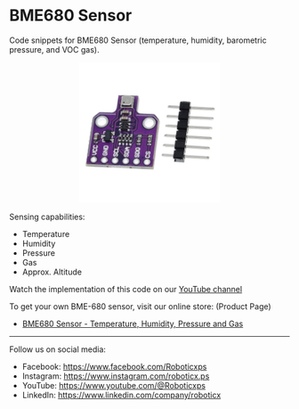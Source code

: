 # BME680 Sensor
Code snippets for BME680 Sensor (temperature, humidity, barometric pressure, and VOC gas).

<p align="center">
<picture>
  <img alt="BME 680 Sensor" src="bme-680.jpg" width="50%" hight="50%" >
</picture>
</p>

Sensing capabilities:
* Temperature
* Humidity
* Pressure
* Gas
* Approx. Altitude

Watch the implementation of this code on our [YouTube channel](https://www.youtube.com/@Roboticxps)

To get your own BME-680 sensor, visit our online store: (Product Page)

* [BME680 Sensor - Temperature, Humidity, Pressure and Gas](https://roboticx.ps/product/bme680-sensor-temperature-humidity-pressure-and-gas/)


----

Follow us on social media:

* Facebook: https://www.facebook.com/Roboticxps
* Instagram: https://www.instagram.com/roboticx.ps
* YouTube: https://www.youtube.com/@Roboticxps
* LinkedIn: https://www.linkedin.com/company/roboticx
